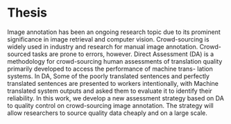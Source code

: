 # Thesis
Image annotation has been an ongoing research topic due to its prominent significance in image retrieval and computer vision. Crowd-sourcing is widely used in industry and research for manual image annotation. Crowd-sourced tasks are prone to errors, however. Direct Assessment (DA) is a methodology for crowd-sourcing human assessments of translation quality primarily developed to access the performance of machine trans- lation systems. In DA, Some of the poorly translated sentences and perfectly translated sentences are presented to workers intentionally, with Machine translated system outputs and asked them to evaluate it to identify their reliability. In this work, we develop a new assessment strategy based on DA to quality control on crowd-sourcing image annotation. The strategy will allow researchers to source quality data cheaply and on a large scale.
